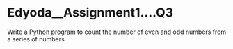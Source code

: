 # Edyoda__Assignment1....Q3
Write a Python program to count the number of even and odd numbers from a series of numbers.
